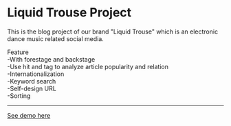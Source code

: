 # Liquid Trouse Project
This is the blog project of our brand "Liquid Trouse" which is an electronic dance music related social media.

Feature
<br/>
-With forestage and backstage
<br/>
-Use hit and tag to analyze article popularity and relation
<br/>
-Internationalization
<br/>
-Keyword search
<br/>
-Self-design URL
<br/>
-Sorting

-----------------------------------------------------------

<a href="http://liquidtrouse.azurewebsites.net/liquidtrouse/default">See demo here</a>
